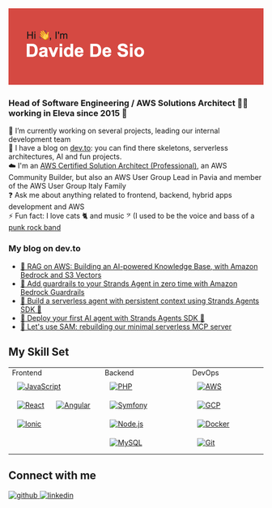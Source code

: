 <br><br> 
<img src="https://github.com/davide-desio-eleva/davide-desio-eleva/blob/main/header.png?raw=true" />

### Head of Software Engineering / AWS Solutions Architect 👨‍💻<br> working in Eleva since 2015 🚀
<div>
🔭 I’m currently working on several projects, leading our internal development team<br>
📝 I have a blog on <a target="_blank" href="https://dev.to/ddesio">dev.to</a>: you can find there skeletons, serverless architectures, AI and fun projects.<br>
☁️ I'm an <a target="_blank" href="https://www.credly.com/earner/earned/share/9929fdf2-7a3d-4013-9de6-57c80e4920b9">AWS Certified Solution Architect (Professional)</a>, an AWS Community Builder, but also an AWS User Group Lead in Pavia and member of the AWS User Group Italy Family<br>
❓ Ask me about anything related to frontend, backend, hybrid apps development and AWS<br> 
⚡ Fun fact: I love cats 🐈 and music 𝄢 (I used to be the voice and bass of a <a target="_blank" href="https://soundcloud.com/melodiedistorte">punk rock band</a><br>
</div>

### My blog on dev.to
<!-- BLOG-POST-LIST:START -->
- [🤖 RAG on AWS: Building an AI-powered Knowledge Base, with Amazon Bedrock and S3 Vectors](https://dev.to/aws-builders/rag-on-aws-building-an-ai-powered-knowledge-base-with-amazon-bedrock-and-s3-vectors-11kc)
- [🚦 Add guardrails to your Strands Agent in zero time with Amazon Bedrock Guardrails](https://dev.to/aws-builders/add-guardrails-to-your-strands-agent-in-zero-time-with-amazon-bedrock-guardrails-1gam)
- [🧬 Build a serverless agent with persistent context using Strands Agents SDK 📝](https://dev.to/aws-builders/build-a-serverless-agent-with-persistent-context-using-strands-agents-sdk-4phh)
- [🤖 Deploy your first AI agent with Strands Agents SDK 🤖](https://dev.to/aws-builders/deploy-your-first-ai-agent-with-strands-agents-sdk-j85)
- [🚀 Let&#39;s use SAM: rebuilding our minimal serverless MCP server](https://dev.to/aws-builders/lets-use-sam-rebuilding-our-minimal-serverless-mcp-server-4k99)
<!-- BLOG-POST-LIST:END -->

## My Skill Set
<table>
  <tr>
    <td valign="top">
      Frontend  
      <div>  
        <a href="https://www.javascript.com/" target="_blank"><img style="margin: 10px" src="https://profilinator.rishav.dev/skills-assets/javascript-original.svg" alt="JavaScript" height="50" /></a>  
        <a href="https://reactjs.org/" target="_blank"><img style="margin: 10px" src="https://profilinator.rishav.dev/skills-assets/react-original-wordmark.svg" alt="React" height="50" /></a>  
        <a href="https://angular.io/" target="_blank"><img style="margin: 10px" src="https://profilinator.rishav.dev/skills-assets/angularjs-original.svg" alt="Angular" height="50" /></a>  
        <a href="https://www.ionicframework.com/" target="_blank"><img style="margin: 10px" src="https://profilinator.rishav.dev/skills-assets/ionic.svg" alt="Ionic" height="50" /></a>  
      </div>
    </td>
    <td valign="top">
      Backend  
      <div>  
        <a href="https://www.php.net/" target="_blank"><img style="margin: 10px" src="https://profilinator.rishav.dev/skills-assets/php-original.svg" alt="PHP" height="50" /></a>  
        <a href="https://symfony.com/" target="_blank"><img style="margin: 10px" src="https://profilinator.rishav.dev/skills-assets/symfony_black_03.svg" alt="Symfony" height="50" /></a>  
        <a href="https://nodejs.org/" target="_blank"><img style="margin: 10px" src="https://profilinator.rishav.dev/skills-assets/nodejs-original-wordmark.svg" alt="Node.js" height="50" /></a>  
        <a href="https://www.mysql.com/" target="_blank"><img style="margin: 10px" src="https://profilinator.rishav.dev/skills-assets/mysql-original-wordmark.svg" alt="MySQL" height="50" /></a>  
      </div>
    </td>
    <td valign="top">
      DevOps  
      <div>  
        <a href="https://aws.amazon.com/" target="_blank"><img style="margin: 10px" src="https://profilinator.rishav.dev/skills-assets/amazonwebservices-original-wordmark.svg" alt="AWS" height="50" /></a>  
        <a href="https://cloud.google.com/" target="_blank"><img style="margin: 10px" src="https://profilinator.rishav.dev/skills-assets/google_cloud-icon.svg" alt="GCP" height="50" /></a>  
        <a href="https://www.docker.com/" target="_blank"><img style="margin: 10px" src="https://profilinator.rishav.dev/skills-assets/docker-original-wordmark.svg" alt="Docker" height="50" /></a>  
        <a href="https://github.com/" target="_blank"><img style="margin: 10px" src="https://profilinator.rishav.dev/skills-assets/git-scm-icon.svg" alt="Git" height="50" /></a>  
      </div>
    </td>
  </tr>
</table>  

## Connect with me
<a href="https://github.com/davide-desio-eleva" target="_blank">
<img src=https://img.shields.io/badge/github-%2324292e.svg?&style=for-the-badge&logo=github&logoColor=white alt=github style="margin-bottom: 5px;" />
</a>
<a href="https://linkedin.com/in/desiodavide" target="_blank">
<img src=https://img.shields.io/badge/linkedin-%231E77B5.svg?&style=for-the-badge&logo=linkedin&logoColor=white alt=linkedin style="margin-bottom: 5px;" />
</a>
